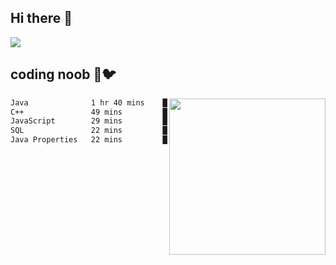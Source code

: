 ## Hi there 👋

<!--
**IZSSERAFIM/IZSSERAFIM** is a ✨ _special_ ✨ repository because its `README.md` (this file) appears on your GitHub profile.

Here are some ideas to get you started:

- 🔭 I’m currently working on ...
- 🌱 I’m currently learning ...
- 👯 I’m looking to collaborate on ...
- 🤔 I’m looking for help with ...
- 💬 Ask me about ...
- 📫 How to reach me: ...
- 😄 Pronouns: ...
- ⚡ Fun fact: ...
-->

![](https://pixel-profile.vercel.app/api/github-stats?username=IZSSERAFIM&screen_effect=true&theme=rainbow)

<!--
[![IZSSERAFIM's GitHub stats](https://github-readme-stats-omega-one-96.vercel.app/api?username=IZSSERAFIM&show_icons=true&theme=radical)](https://github.com/anuraghazra/github-readme-stats)
[![Top Langs](https://github-readme-stats-omega-one-96.vercel.app/api/top-langs/?username=IZSSERAFIM&layout=compact)](https://github.com/anuraghazra/github-readme-stats)
-->
## coding noob 🥬🐦

<img src="https://github-readme-stats-omega-one-96.vercel.app/api/top-langs/?username=IZSSERAFIM&layout=compact&langs_count=6" width="250" align="right"/>

<!--START_SECTION:waka-->

```txt
Java              1 hr 40 mins    █████████▒░░░░░░░░░░░░░░░   37.68 %
C++               49 mins         ████▓░░░░░░░░░░░░░░░░░░░░   18.46 %
JavaScript        29 mins         ██▓░░░░░░░░░░░░░░░░░░░░░░   11.23 %
SQL               22 mins         ██░░░░░░░░░░░░░░░░░░░░░░░   08.48 %
Java Properties   22 mins         ██░░░░░░░░░░░░░░░░░░░░░░░   08.48 %
```

<!--END_SECTION:waka-->
